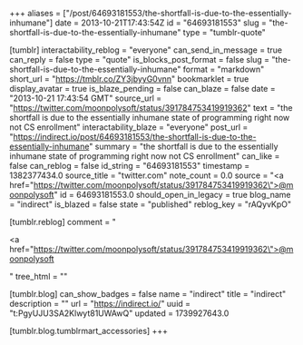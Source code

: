 +++
aliases = ["/post/64693181553/the-shortfall-is-due-to-the-essentially-inhumane"]
date = 2013-10-21T17:43:54Z
id = "64693181553"
slug = "the-shortfall-is-due-to-the-essentially-inhumane"
type = "tumblr-quote"

[tumblr]
interactability_reblog = "everyone"
can_send_in_message = true
can_reply = false
type = "quote"
is_blocks_post_format = false
slug = "the-shortfall-is-due-to-the-essentially-inhumane"
format = "markdown"
short_url = "https://tmblr.co/ZY3jbyyG0vnn"
bookmarklet = true
display_avatar = true
is_blaze_pending = false
can_blaze = false
date = "2013-10-21 17:43:54 GMT"
source_url = "https://twitter.com/moonpolysoft/status/391784753419919362"
text = "the shortfall is due to the essentially inhumane state of programming right now not CS enrollment"
interactability_blaze = "everyone"
post_url = "https://indirect.io/post/64693181553/the-shortfall-is-due-to-the-essentially-inhumane"
summary = "the shortfall is due to the essentially inhumane state of programming right now not CS enrollment"
can_like = false
can_reblog = false
id_string = "64693181553"
timestamp = 1382377434.0
source_title = "twitter.com"
note_count = 0.0
source = "<a href=\"https://twitter.com/moonpolysoft/status/391784753419919362\">@moonpolysoft</a>"
id = 64693181553.0
should_open_in_legacy = true
blog_name = "indirect"
is_blazed = false
state = "published"
reblog_key = "rAQyvKpO"

[tumblr.reblog]
comment = "<p><a href=\"https://twitter.com/moonpolysoft/status/391784753419919362\">@moonpolysoft</a></p>"
tree_html = ""

[tumblr.blog]
can_show_badges = false
name = "indirect"
title = "indirect"
description = ""
url = "https://indirect.io/"
uuid = "t:PgyUJU3SA2Klwyt81UWAwQ"
updated = 1739927643.0

[tumblr.blog.tumblrmart_accessories]
+++
